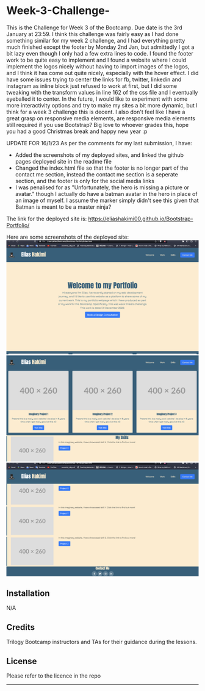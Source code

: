 # Week-3-Challenge-
This is the Challenge for Week 3 of the Bootcamp. Due date is the 3rd January at 23:59. I think this challenge was fairly easy as I had done something similar for my week 2 challenge, and I had everything pretty much finished except the footer by Monday 2nd Jan, but admittedly I got a bit lazy even though I only had a few extra lines to code. I found the footer work to be quite easy to implement and I found a website where I could implement the logos nicely without having to import images of the logos, and I think it has come out quite nicely, especially with the hover effect. I did have some issues trying to center the links for fb, twitter, linkedin and instagram as inline block just refused to work at first, but I did some tweaking with the transform values in line 162 of the css file and I eventually eyeballed it to center. In the future, I would like to experiment with some more interactivity options and try to make my sites a bit more dynamic, but I think for a week 3 challenge this is decent. I also don't feel like I have a great grasp on responsive media elements, are responsive media elements still required if you use Bootstrap? Big love to whoever grades this, hope you had a good Christmas break and happy new year :p

UPDATE FOR 16/1/23
As per the comments for my last submission, I have:
- Added the screenshots of my deployed sites, and linked the github pages deployed site in the readme file 
- Changed the index.html file so that the footer is no longer part of the contact me section, instead the contact me section is a seperate section, and the footer is only for the social media links
- I was penalised for as "Unfortunately, the hero is missing a picture or avatar." though I actually do have a batman avatar in the hero in place of an image of myself. I assume the marker simply didn't see this given that Batman is meant to be a master ninja? 

The link for the deployed site is:
https://eliashakimi00.github.io/Bootstrap-Portfolio/

Here are some screenshots of the deployed site:
![portfolio demo](./images/Screenshot%202023-01-16%20at%2022.01.30.png)
![portfolio demo](./images/Screenshot%202023-01-16%20at%2022.01.40.png)
![portfolio demo](./images/Screenshot%202023-01-16%20at%2022.01.47.png)




## Installation

N/A

## Credits
Trilogy Bootcamp instructors and TAs for their guidance during the lessons. 

## License

Please refer to the licence in the repo

---